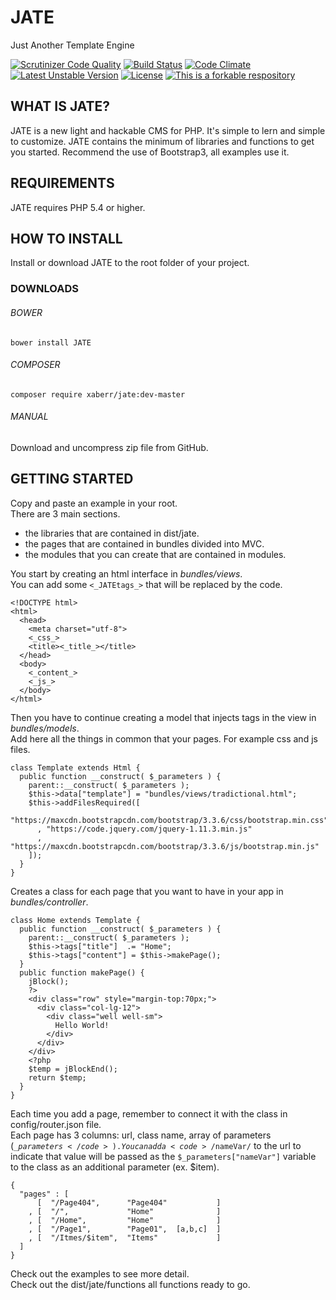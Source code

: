 # JATE
Just Another Template Engine

[![Scrutinizer Code Quality](https://scrutinizer-ci.com/g/XaBerr/JATE/badges/quality-score.png?b=master)](https://scrutinizer-ci.com/g/XaBerr/JATE/?branch=master)
[![Build Status](https://scrutinizer-ci.com/g/XaBerr/JATE/badges/build.png?b=master)](https://scrutinizer-ci.com/g/XaBerr/JATE/build-status/master)
[![Code Climate](https://codeclimate.com/github/XaBerr/JATE/badges/gpa.svg)](https://codeclimate.com/github/XaBerr/JATE)
<br>
[![Latest Unstable Version](https://poser.pugx.org/xaberr/jate/v/unstable)](https://packagist.org/packages/xaberr/jate)
[![License](https://poser.pugx.org/xaberr/jate/license)](https://packagist.org/packages/xaberr/jate)
[![This is a forkable respository](https://img.shields.io/badge/forkable-yes-brightgreen.svg)](https://basicallydan.github.io/forkability/?u=XaBerr&r=JATE&l=PHP)

## WHAT IS JATE?
JATE is a new light and hackable CMS for PHP.
It's simple to lern and simple to customize.
JATE contains the minimum of libraries and functions to get you started.
Recommend the use of Bootstrap3, all examples use it.
## REQUIREMENTS
JATE requires PHP 5.4 or higher.
## HOW TO INSTALL
Install or download JATE to the root folder of your project.
### DOWNLOADS
###### BOWER
```
bower install JATE
```
###### COMPOSER
```
composer require xaberr/jate:dev-master
```
###### MANUAL
Download and uncompress zip file from GitHub.
## GETTING STARTED
Copy and paste an example in your root.<br>
There are 3 main sections.
 - the libraries that are contained in dist/jate.
 - the pages that are contained in bundles divided into MVC.
 - the modules that you can create that are contained in modules.

You start by creating an html interface in _bundles/views_.<br>
You can add some <code><\_JATEtags\_></code> that will be replaced by the code.
```
<!DOCTYPE html>
<html>
  <head>
    <meta charset="utf-8">
    <_css_>
    <title><_title_></title>
  </head>
  <body>
    <_content_>
    <_js_>
  </body>
</html>
```
Then you have to continue creating a model that injects tags in the view in _bundles/models_.<br>Add here all the things in common that your pages. For example css and js files.
```
class Template extends Html {
  public function __construct( $_parameters ) {
    parent::__construct( $_parameters );
    $this->data["template"] = "bundles/views/tradictional.html";
    $this->addFilesRequired([
        "https://maxcdn.bootstrapcdn.com/bootstrap/3.3.6/css/bootstrap.min.css"
      , "https://code.jquery.com/jquery-1.11.3.min.js"
      , "https://maxcdn.bootstrapcdn.com/bootstrap/3.3.6/js/bootstrap.min.js"
    ]);
  }
}
```
Creates a class for each page that you want to have in your app in _bundles/controller_.<br>
```
class Home extends Template {
  public function __construct( $_parameters ) {
    parent::__construct( $_parameters );
    $this->tags["title"]  .= "Home";
    $this->tags["content"] = $this->makePage();
  }
  public function makePage() {
    jBlock();
    ?>
    <div class="row" style="margin-top:70px;">
      <div class="col-lg-12">
        <div class="well well-sm">
          Hello World!
        </div>
      </div>
    </div>
    <?php
    $temp = jBlockEnd();
    return $temp;
  }
}
```
Each time you add a page, remember to connect it with the class in config/router.json file.<br>Each page has 3 columns: url, class name, array of parameters (<code>$\_parameters</code>). You can add a <code>/$nameVar/</code> to the url to indicate that value will be passed as the <code>$\_parameters["nameVar"]</code> variable to the class as an additional parameter (ex. $item).
```
{
  "pages" : [
      [  "/Page404",      "Page404"           ]
    , [  "/",             "Home"              ]
    , [  "/Home",         "Home"              ]
    , [  "/Page1",        "Page01",  [a,b,c]  ]
    , [  "/Itmes/$item",  "Items"             ]
  ]
}

```
Check out the examples to see more detail.<br>
Check out the dist/jate/functions all functions ready to go.<br>
